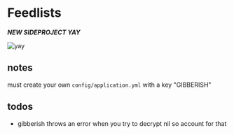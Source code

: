 # Feedlists

***NEW SIDEPROJECT YAY***

![yay](http://media.giphy.com/media/X8omQqfFyeq1a/giphy.gif)

## notes

must create your own `config/application.yml` with a key "GIBBERISH"

## todos

* gibberish throws an error when you try to decrypt nil so account for that